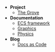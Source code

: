 - **Project**
    - [The Grove](/?id=the-grove)
- **Documentation**
    - [ECS framework](/src/ecs/)
    - [Graphics](/src/graphics/)
    - [Physics](/src/physics/)
- **Blog**
    - [Docs as Code](/blog/00-docs-as-code.md)